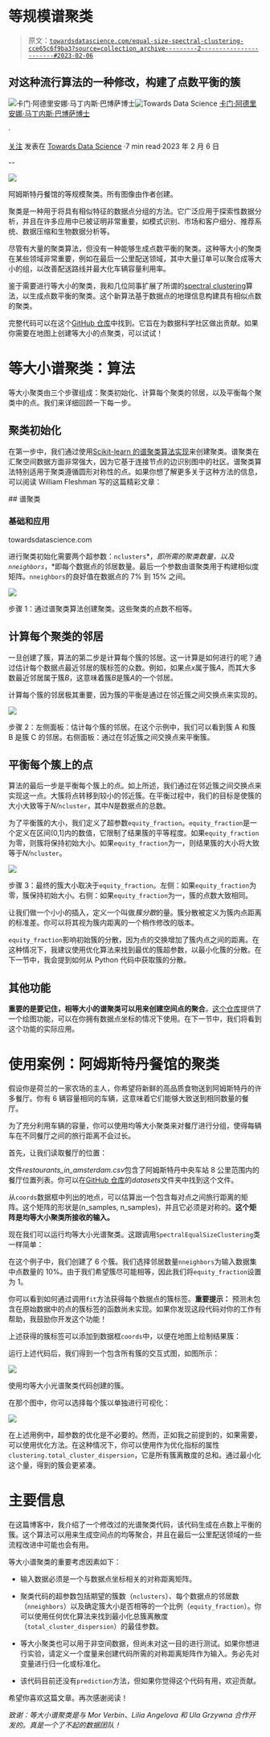 # 等规模谱聚类

> 原文：[`towardsdatascience.com/equal-size-spectral-clustering-cce65c6f9ba3?source=collection_archive---------2-----------------------#2023-02-06`](https://towardsdatascience.com/equal-size-spectral-clustering-cce65c6f9ba3?source=collection_archive---------2-----------------------#2023-02-06)

## 对这种流行算法的一种修改，构建了点数平衡的簇

[](https://anamabo3.medium.com/?source=post_page-----cce65c6f9ba3--------------------------------)![卡门·阿德里安娜·马丁内斯·巴博萨博士](https://anamabo3.medium.com/?source=post_page-----cce65c6f9ba3--------------------------------)[](https://towardsdatascience.com/?source=post_page-----cce65c6f9ba3--------------------------------)![Towards Data Science](https://towardsdatascience.com/?source=post_page-----cce65c6f9ba3--------------------------------) [卡门·阿德里安娜·马丁内斯·巴博萨博士](https://anamabo3.medium.com/?source=post_page-----cce65c6f9ba3--------------------------------)

·

[关注](https://medium.com/m/signin?actionUrl=https%3A%2F%2Fmedium.com%2F_%2Fsubscribe%2Fuser%2Fa0526bfe8d0e&operation=register&redirect=https%3A%2F%2Ftowardsdatascience.com%2Fequal-size-spectral-clustering-cce65c6f9ba3&user=Carmen+Adriana+Mart%C3%ADnez+Barbosa%2C+PhD.&userId=a0526bfe8d0e&source=post_page-a0526bfe8d0e----cce65c6f9ba3---------------------post_header-----------) 发表在 [Towards Data Science](https://towardsdatascience.com/?source=post_page-----cce65c6f9ba3--------------------------------) ·7 min read·2023 年 2 月 6 日[](https://medium.com/m/signin?actionUrl=https%3A%2F%2Fmedium.com%2F_%2Fvote%2Ftowards-data-science%2Fcce65c6f9ba3&operation=register&redirect=https%3A%2F%2Ftowardsdatascience.com%2Fequal-size-spectral-clustering-cce65c6f9ba3&user=Carmen+Adriana+Mart%C3%ADnez+Barbosa%2C+PhD.&userId=a0526bfe8d0e&source=-----cce65c6f9ba3---------------------clap_footer-----------)

--

[](https://medium.com/m/signin?actionUrl=https%3A%2F%2Fmedium.com%2F_%2Fbookmark%2Fp%2Fcce65c6f9ba3&operation=register&redirect=https%3A%2F%2Ftowardsdatascience.com%2Fequal-size-spectral-clustering-cce65c6f9ba3&source=-----cce65c6f9ba3---------------------bookmark_footer-----------)![](img/df096faa71e7869134449b85e5f2fd07.png)

阿姆斯特丹餐馆的等规模聚类。所有图像由作者创建。

聚类是一种用于将具有相似特征的数据点分组的方法。它广泛应用于探索性数据分析，并且在许多应用中已被证明非常重要，如模式识别、市场和客户细分、推荐系统、数据压缩和生物数据分析等。

尽管有大量的聚类算法，但没有一种能够生成点数平衡的聚类。这种等大小的聚类在某些领域非常重要，例如在最后一公里配送领域，其中大量订单可以聚合成等大小的组，以改善配送路线并最大化车辆容量利用率。

鉴于需要进行等大小的聚类，我和几位同事扩展了所谓的[spectral clustering](https://en.wikipedia.org/wiki/Spectral_clustering)算法，以生成点数平衡的聚类。这个新算法基于数据点的地理信息构建具有相似点数的聚类。

完整代码可以在这个[GitHub 仓库](https://github.com/anamabo/Equal-Size-Spectral-Clustering)中找到。它旨在为数据科学社区做出贡献。如果你需要在地图上创建等大小的点聚类，可以试试！

# 等大小谱聚类：算法

等大小聚类由三个步骤组成：聚类初始化、计算每个聚类的邻居，以及平衡每个聚类中的点。我们来详细回顾一下每一步。

## 聚类初始化

在第一步中，我们通过使用[Scikit-learn 的谱聚类算法实现](https://scikit-learn.org/stable/modules/generated/sklearn.cluster.SpectralClustering.html#sklearn.cluster.SpectralClustering)来创建聚类。谱聚类在汇聚空间数据方面非常强大，因为它基于连接节点的边识别图中的社区。谱聚类算法特别适用于聚类遵循圆形对称性的点。如果你想了解更多关于这种方法的信息，可以阅读 William Fleshman 写的这篇精彩文章：

[](/spectral-clustering-aba2640c0d5b?source=post_page-----cce65c6f9ba3--------------------------------) ## 谱聚类

### 基础和应用

towardsdatascience.com

进行聚类初始化需要两个超参数：`nclusters`*，*即所需的聚类数量，以及`nneighbors`*，*即每个数据点的邻居数量。最后一个参数由谱聚类用于构建相似度矩阵。`nneighbors`的良好值在数据点的 7% 到 15% 之间。

![](img/0e6f34b8d39502322e755e6c5b352a7d.png)

步骤 1：通过谱聚类算法创建聚类。这些聚类的点数不相等。

## 计算每个聚类的邻居

一旦创建了簇，算法的第二步是计算每个簇的邻居。这一计算是如何进行的呢？通过估计每个数据点最近邻居的簇标签的众数。例如，如果点*x*属于簇*A*，而其大多数最近邻居属于簇*B*，这意味着簇*B*是簇*A*的一个邻居。

计算每个簇的邻居极其重要，因为簇的平衡是通过在邻近簇之间交换点来实现的。

![](img/7f193ec0ad84298e84cac32883213929.png)

步骤 2：左侧面板：估计每个簇的邻居。在这个示例中，我们可以看到簇 A 和簇 B 是簇 C 的邻居。右侧面板：通过在邻近簇之间交换点来平衡簇。

## 平衡每个簇上的点

算法的最后一步是平衡每个簇上的点。如上所述，我们通过在邻近簇之间交换点来实现这一点。大簇将点转移到较小的邻近簇。在平衡过程中，我们的目标是使簇的大小大致等于*N/*`ncluster`，其中*N*是数据点的总数。

为了平衡簇的大小，我们定义了超参数`equity_fraction`。`equity_fraction`是一个定义在区间(0,1]内的数值，它限制了结果簇的平等程度。如果`equity_fraction`为零，则簇将保持初始大小。如果`equity_fraction`为一，则结果簇的大小将大致等于*N/*`ncluster`。

![](img/1062512ad4d5b3f02ba13e02d345b4e6.png)

步骤 3：最终的簇大小取决于`equity_fraction`。左侧：如果`equity_fraction`为零，簇保持初始大小。右侧：如果`equity_fraction`为一，簇的点数大致相同。

让我们做一个小小的插入，定义一个叫做*簇分散*的量。簇分散被定义为簇内点距离的标准差。你可以将其视为簇内距离的一个稍作修改的版本。

`equity_fraction`影响初始簇的分散，因为点的交换增加了簇内点之间的距离。在这种情况下，我建议使用优化算法来找到最优的簇超参数，以最小化簇的分散。在下一节中，我会提到如何从 Python 代码中获取簇的分散。

## 其他功能

**重要的是要记住，相等大小的谱聚类可以用来创建空间点的聚合**。[这个仓库](https://github.com/anamabo/Equal-Size-Spectral-Clustering)提供了一个绘图功能，可以在你拥有数据点坐标的情况下使用。在下一节中，我们将看到这个功能的实际应用。

# 使用案例：阿姆斯特丹餐馆的聚类

假设你是荷兰的一家农场的主人，你希望将新鲜的高品质食物送到阿姆斯特丹的许多餐厅。你有 6 辆容量相同的车辆，这意味着它们能够大致送到相同数量的餐厅。

为了充分利用车辆的容量，你可以使用均等大小聚类来对餐厅进行分组，使得每辆车在不同餐厅之间的旅行距离不会过长。

首先，让我们读取餐厅的位置：

文件*restaurants_in_amsterdam.csv*包含了阿姆斯特丹中央车站 8 公里范围内的餐厅位置列表。你可以在[GitHub 仓库](https://github.com/anamabo/Equal-Size-Spectral-Clustering)的*datasets*文件夹中找到这个文件。

从`coords`数据框中列出的地点，可以估算出一个包含每对点之间旅行距离的矩阵。这个矩阵的形状是(n_samples, n_samples)，并且它必须是对称的。**这个矩阵是均等大小聚类所接收的输入。**

现在我们可以运行均等大小光谱聚类。这跟调用`SpectralEqualSizeClustering`类一样简单：

在这个例子中，我们创建了 6 个簇。我们选择邻居数量`nneighbors`为输入数据集中点数量的 10%。由于我们希望簇尽可能相等，因此我们将`equity_fraction`设置为 1。

你可以看到如何通过调用`fit`方法获得每个数据点的簇标签。**重要提示：** 预测未包含在原始数据中的点的簇标签的函数尚未实现。如果你发现这段代码对你的工作有帮助，我鼓励你开发这个功能！

上述获得的簇标签可以添加到数据框`coords`中，以便在地图上绘制结果簇：

运行上述代码后，我们得到一个包含所有簇的交互式图，如图所示：

![](img/572519a10fafc61245b48c27cad8d5d1.png)

使用均等大小光谱聚类代码创建的簇。

在那个图中，你可以选择每个簇以单独进行可视化：

![](img/2d4c30467f2d84701c5e34a40ece74a9.png)

在上述用例中，超参数的优化是不必要的。然而，正如我之前提到的，如果需要，可以使用优化方法。在这种情况下，你可以使用作为优化指标的属性`clustering.total_cluster_dispersion`，它是所有簇离散度的总和。通过最小化这个量，得到的簇会更紧凑。

# 主要信息

在这篇博客中，我介绍了一个修改过的光谱聚类代码，该代码生成在点数上平衡的簇。这个算法可以用来生成空间点的均等聚合，并且在最后一公里配送领域的一些流程改进中可能也会有用。

等大小谱聚类的重要考虑因素如下：

+   输入数据必须是一个与数据点坐标相关的对称距离矩阵。

+   聚类代码的超参数包括期望的簇数（`nclusters`）、每个数据点的邻居数（`nneighbors`）以及确定簇大小是否相等的一个比例（`equity_fraction`）。你可以使用任何优化算法来找到最小化总簇离散度（`total_cluster_dispersion`）的最佳参数。

+   等大小聚类也可以用于非空间数据，但尚未对这一目的进行测试。如果你想进行实验，请定义一个度量来创建代码所需的对称距离矩阵作为输入。务必先对变量进行归一化或标准化。

+   该代码目前还没有`prediction`方法，但如果你觉得这个代码有用，欢迎贡献。

希望你喜欢这篇文章。再次感谢阅读！

*致谢：等大小谱聚类是与 Mor Verbin、Lilia Angelova 和 Ula Grzywna 合作开发的。真是一个了不起的数据团队！*

